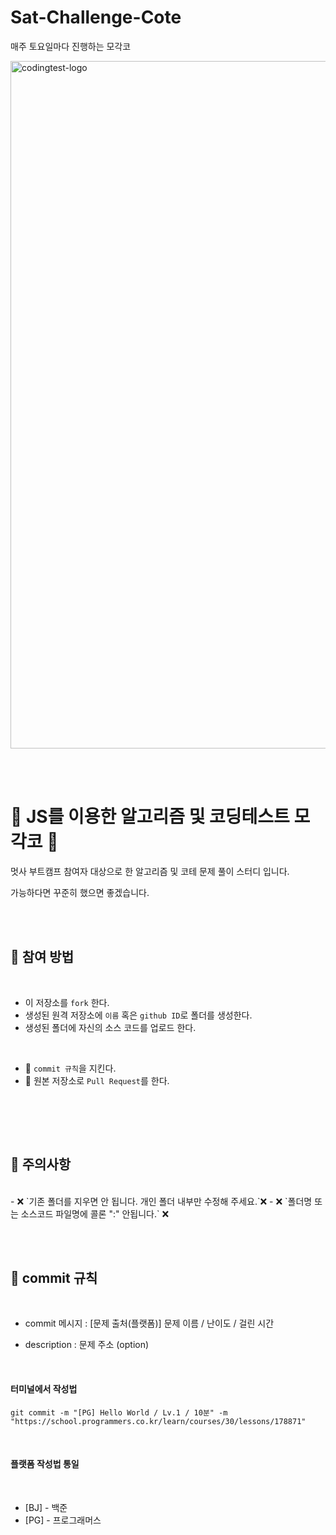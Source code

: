 # Sat-Challenge-Cote
매주 토요일마다 진행하는 모각코


<img width="1100" alt="codingtest-logo" src="https://velog.velcdn.com/images/peanut_/post/cce16a8a-c3ea-4762-a67d-edfbcf0c1838/image.png">

<br/><br/>

# 🍒 JS를 이용한 알고리즘 및 코딩테스트 모각코 🍒

멋사 부트캠프 참여자 대상으로 한 알고리즘 및 코테 문제 풀이 스터디 입니다.

가능하다면 꾸준히 했으면 좋겠습니다.


<br/><br/>

## 📗 참여 방법

<br/>

* 이 저장소를 `fork` 한다.
* 생성된 원격 저장소에 `이름` 혹은 `github ID`로 폴더를 생성한다.
* 생성된 폴더에 자신의 소스 코드를 업로드 한다.

<br/>

- 🚩 `commit 규칙`을 지킨다.
- 🚩 원본 저장소로 `Pull Request`를 한다.

<br/>

<br/><br/>

## 📗 주의사항

<br/>
- ❌ `기존 폴더를 지우면 안 됩니다. 개인 폴더 내부만 수정해 주세요.`❌
- ❌ `폴더명 또는 소스코드 파일명에 콜론 ":" 안됩니다.` ❌

<br/><br/>


## 📗 commit 규칙

<br/>

* commit 메시지 : [문제 출처(플랫폼)] 문제 이름 / 난이도 / 걸린 시간 
- description : 문제 주소 (option)

<br/>

#### 터미널에서 작성법

```
git commit -m "[PG] Hello World / Lv.1 / 10분" -m "https://school.programmers.co.kr/learn/courses/30/lessons/178871"
```

<br/>

#### 플랫폼 작성법 통일

<br/>

* [BJ] - 백준 
* [PG] - 프로그래머스

<br/><br/>


